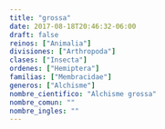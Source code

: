```yaml
---
title: "grossa"
date: 2017-08-18T20:46:32-06:00
draft: false
reinos: ["Animalia"]
divisiones: ["Arthropoda"]
clases: ["Insecta"]
ordenes: ["Hemiptera"]
familias: ["Membracidae"]
generos: ["Alchisme"]
nombre_cientifico: "Alchisme grossa"
nombre_comun: ""
nombre_ingles: ""
---
```

